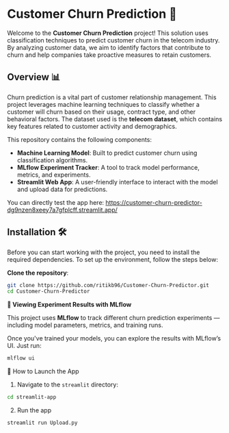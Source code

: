 # Customer Churn Prediction 🚀

Welcome to the **Customer Churn Prediction** project! This solution uses classification techniques to predict customer churn in the telecom industry. By analyzing customer data, we aim to identify factors that contribute to churn and help companies take proactive measures to retain customers.

## Overview 📊

Churn prediction is a vital part of customer relationship management. This project leverages machine learning techniques to classify whether a customer will churn based on their usage, contract type, and other behavioral factors. The dataset used is the **telecom dataset**, which contains key features related to customer activity and demographics.

This repository contains the following components:
- **Machine Learning Model**: Built to predict customer churn using classification algorithms.
- **MLflow Experiment Tracker**: A tool to track model performance, metrics, and experiments.
- **Streamlit Web App**: A user-friendly interface to interact with the model and upload data for predictions.

You can directly test the app here: https://customer-churn-predictor-dg9nzen8xeey7a7gfplcff.streamlit.app/

## Installation 🛠️

Before you can start working with the project, you need to install the required dependencies. To set up the environment, follow the steps below:

 **Clone the repository**:

```bash
git clone https://github.com/ritikb96/Customer-Churn-Predictor.git
cd Customer-Churn-Predictor
```

 **📁 Viewing Experiment Results with MLflow**

This project uses **MLflow** to track different churn prediction experiments — including model parameters, metrics, and training runs.

Once you've trained your models, you can explore the results with MLflow’s UI. Just run:

```bash
mlflow ui
```
🚀 How to Launch the App

1. Navigate to the `streamlit` directory:

```bash
cd streamlit-app
```
2. Run the app
```bash
streamlit run Upload.py
```
